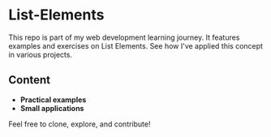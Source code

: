 # List-Elements
This repo is part of my web development learning journey. It features examples and exercises on List Elements. See how I've applied this concept in various projects.
## Content
- **Practical examples**
- **Small applications**


Feel free to clone, explore, and contribute!
